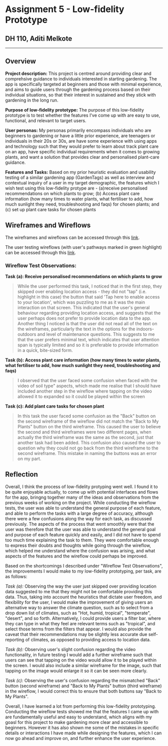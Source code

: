 # Assignment 5 - Low-fidelity Prototype
## DH 110, Aditi Melkote
---

## Overview
**Project description:** This project is centred around providing clear and comprehsive guidance to individuals interested in starting gardening. The app is specifically targeted at beginners and those with minimal experience, and aims to guide users through the gardening process based on their individual situations, so that their interest in sustained and they stick with gardening in the long run.

**Purpose of low-fidelity prototype:** The purpose of this low-fidelity prototype is to test whether the features I've come up with are easy to use, functional, and relevant to target users.

**User personas:** My personas primarily encompass individuals who are beginners to gardening or have a little prior experience, are teenagers or individuals in their 20s or 30s, are have some experience with using apps and technology such that they would prefer to learn about track plant care on an app, have specific individual requirements when it comes to growing plants, and want a solution that provides clear and personalised plant-care guidance.

**Features and Tasks:** Based on my prior heuristic evaluation and usability testing of a similar gardening app (GardenTags) as well as interview and contextual inquiry of a user in my target demographic, the features which I wish test using this low-fidelity protype are - (a)receive personalised recommendations on which plants to grow; (b) Access plant care information (how many times to water plants, what fertiliser to add, how much sunlight they need, troubleshooting and faqs) for chosen plants; and (c) set up plant care tasks for chosen plants

## Wireframes and Wireflows

The wireframes and wireflows can be accessed through this [link](https://drive.google.com/file/d/1PZd5C8wlpLy2j1tIsLSAXPkoI4sQN0rD/view?usp=sharing).

The user testing wireflows (with user's pathways marked in green highlight) can be accessed through this [link](https://drive.google.com/file/d/1eeXLW93s4mQ4PcrEBJ-z9_0TFCPimkep/view?usp=sharing).

### Wireflow Test Observations:

**Task (a): Receive personalised recommendations on which plants to grow**

> While the user performed this task, I noticed that in the first step, they skipped over enabling location access - they did not "tap" (i.e. highlight in this case) the button that said 'Tap here to enable access to your location', which was puzzling to me as it was the main interaction on that screen. This indicated that the user's general behaviour regarding providing location access, and suggests that the user perhaps does not prefer to provide location data to the app. Another thing I noticed is that the user did not read all of the text on the wireframes, particularly the text in the options for the indoors-outdoors and level of maintenance questions. This suggests to me that the user prefers minimal text, which indicates that user attention span is typically limited and so it is preferable to provide information in a quick, bite-sized form.

**Task (b): Access plant care information (how many times to water plants, what fertiliser to add, how much sunlight they need, troubleshooting and faqs)**

> I observed that the user faced some confusion when faced with the video of soil type" aspects, which made me realise that I should have included another step in the wireflow where tapping on  the video allowed it to expanded so it could be played within the screen

**Task (c): Add plant care tasks for chosen plant**

> In this task the user faced some confusion as the "Back" button on the second wireframe of the wireflow did not match the "Back to My Plants" button on the third wireframe. This caused the user to believe the second and third wireframes were two different pages, when actually the third wireframe was the same as the second, just that another task had been added. This confusion also caused the user to question why they could not go back from the third wireframe to the second wireframe. This mistake in naming the buttons was an error on my part.

## Reflection
Overall, I think the process of low-fidelity protyping went well. I found it to be quite enjoyable actually, to come up with potential interfaces and flows for the app, bringng together many of the ideas and observations from the previous weeks of working on the project. While conducting the wireflow tests, the user was able to understand the general purpose of each feature, and able to perform the tasks with a large degree of accuracy, although there were a few confusions along the way for each task, as discussed previously. The aspects of the process that went smoothly were that the user was therefore that the user was able to understand the general goal and purpose of each feature quickly and easily, and I did not have to spend too much time explaining the task to them. They were comfortable enough to express their doubts and thoughts while going through the wireflow, which helped me understand where the confusion was arising, and what aspects of the features and the wireflow could perhaps be improved. 

Based on the shortcomings I described under "Wireflow Test Observations", the improvements I would make to my low-fidelity prototyping, per task, are as follows:

*Task (a):* Observing the way the user just skipped over providing location data suggested to me that they might not be comfortable providing this data. Thus, taking into account the heuristics that dictate user freedom, and flexibility for the user, I would make the improvement of giving users an alternative way to answer the climate question, such as to select from a drop down list of climates, such as "Hot, humid, tropical", "temperate", "desert", and so forth. Alternatively, I could provide users a filter bar, where they can type in what they feel are relevant terms such as "tropical", and select those terms from the filters that appear. I would also provide the caveat that their recommendations may be slightly less accurate due self-reporting of climates, as opposed to providing access to location data. 

*Task (b):* Observing user's slight confusion regarding the video functionality, in future testing I would add a further wireframe such that users can see that tapping on the video would allow it to be played within the screen. I would also include a similar wireframe for the image, such that tapping on the image would enlarge it so it can be seen more clearly. 

*Task (c):* Observing the user's confusion regarding the mismatched "Back" button (second wireframe) and "Back to My Plants" button (third wireframe) in the wireflow, I would correct this to ensure that both buttons say "Back to My Plants".

Overall, I have learned a lot from performing this low-fidelity prototyping. Conducting the wireflow tests showed me that the features I came up with are fundamentally useful and easy to understand, which aligns with my goasl for this project to make gardening more clear and accessible to beginners. However it has also shown me some of the mistakes in specific details or interactions I have made while designing the features, which I can now go ahead and improve on, and further enhance the user experience.
